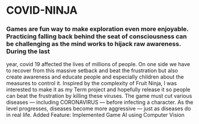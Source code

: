 # COVID-NINJA

### Games are fun way to make exploration even more enjoyable. Practicing falling back behind the seat of consciousness can be challenging as the mind works to hijack raw awareness. During the last
year, covid 19 affected the lives of millions of people. On one side we have to recover from this massive setback and beat the frustration but also create awareness and educate people and
especially children about the measures to control it. Inspired by the complexity of Fruit Ninja, I was interested to make it as my Term project and
hopefully release it so people can beat the frustration by killing these viruses. The game must cut various diseases — including CORONAVIRUS — before infecting a character. As the level
progresses, diseases become more aggressive — just as diseases do in real life. Added Feature: Implemented Game AI using Computer Vision
